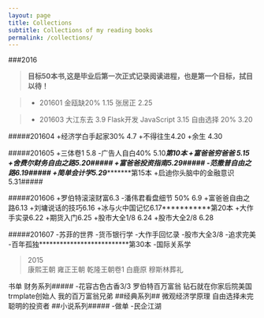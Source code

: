 ```yaml
---
layout: page
title: Collections
subtitle: Collections of my reading books
permalink: /collections/
---
```


###2016   
> **目标50本书,这是毕业后第一次正式记录阅读进程，也是第一个目标，拭目以待！**

> - 201601
>    金瓯缺20% 1.15
>    张居正 2.25

> - 201603
>    大江东去 3.9
>    Flask开发 JavaScript 3.15
>    自由选择 20% 3.20

#####201604
+经济学白手起家30% 4.7
+不得往生4.20
+余生 4.30

#####201605
+三体卷1 5.8
-广告人自白40% 5.10*********第10本
+富爸爸穷爸爸 5.15
+舍费尔财务自由之路5.20#####
+富爸爸投资指南5.29#####
-范撒普自由之路6.19#####
+简单会计学5.29****************第15本
+启迪你头脑中的金融意识5.31#####

#####201606
+罗伯特滚滚财富6.3
-潘伟君看盘细节 50% 6.9
+富爸爸自由之路6.13
+刘墉说话的技巧6.16
+冰与火中国记忆6.17***********第20本
+大作手实录6.22
+期货入门6.25
+股市大全1/8 6.24
+股市大全2/8 6.28

#####201607
-苏菲的世界
-货币银行学
-大作手回忆录
-股市大全3/8 
-追求完美
-百年孤独**************************第30本
-国际关系学

>2015  
    康熙王朝
    雍正王朝
    乾隆王朝卷1
    白鹿原
    穆斯林葬礼


书单
财务系列#####
-花容古色古香3/3
罗伯特百万富翁
钻石就在你家后院美国trmplate创始人
我的百万富翁兄弟
##经典系列##
微观经济学原理
自由选择未完
聪明的投资者
##小说系列#####
-做单
-民企江湖


